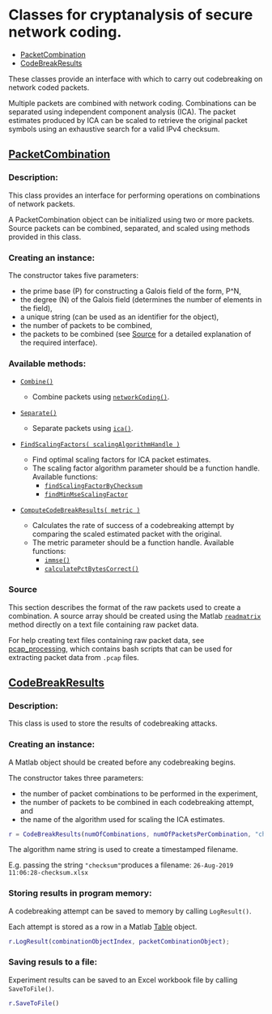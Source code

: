 # Classes for cryptanalysis of secure network coding.
- [PacketCombination](#packetcombination)
- [CodeBreakResults](#codebreakresults)

These classes provide an interface with which to carry out codebreaking on
network coded packets.

Multiple packets are combined with network coding. Combinations can be
separated using independent component analysis (ICA). The packet estimates
produced by ICA can be scaled to retrieve the original packet symbols using
an exhaustive search for a valid IPv4 checksum.


## [PacketCombination](../utilities/PacketCombination.m)

### Description:

This class provides an interface for performing operations on combinations of
network packets.

A PacketCombination object can be initialized using two or more packets.
Source packets can be combined, separated, and scaled using methods
provided in this class.

### Creating an instance:

The constructor takes five parameters:
* the prime base (P) for constructing a Galois field of the form, P^N,
* the degree (N) of the Galois field (determines the number of elements in the 
  field),
* a unique string (can be used as an identifier for the object),
* the number of packets to be combined,
* the packets to be combined (see [Source](#source) for a detailed explanation
  of the required interface).

### Available methods:

* [``Combine()``](https://github.com/rj-pe/nsr_rlnc_icaff/blob/4a15ac9e88c64435a3bb53a266b519cbd9a0f612/utilities/PacketCombination.m#L72)
  - Combine packets using 
  [``networkCoding()``](../utilities/networkCoding.m).

* [``Separate()``](https://github.com/rj-pe/nsr_rlnc_icaff/blob/4a15ac9e88c64435a3bb53a266b519cbd9a0f612/utilities/PacketCombination.m#L83) 
  - Separate packets using
  [``ica()``](../separation/AMERICA/ica.m).

* [``FindScalingFactors( scalingAlgorithmHandle )``](https://github.com/rj-pe/nsr_rlnc_icaff/blob/4a15ac9e88c64435a3bb53a266b519cbd9a0f612/utilities/PacketCombination.m#L97)
  - Find optimal scaling factors for ICA packet estimates.
  
  * The scaling factor algorithm parameter should be a function handle.
  Available functions:
    * [``findScalingFactorByChecksum``](../scalingAlgorithms/findScalingFactorByChecksum.m)
    * [``findMinMseScalingFactor``](../scalingAlgorithms/findMinMseScalingFactor.m)

* [``ComputeCodeBreakResults( metric )``](https://github.com/rj-pe/nsr_rlnc_icaff/blob/4a15ac9e88c64435a3bb53a266b519cbd9a0f612/utilities/PacketCombination.m#L125)
  - Calculates the rate of success of a codebreaking attempt by comparing the
   scaled estimated packet with the original. 
   
  * The metric parameter should be a function handle. Available functions:
      * [``immse()``](https://www.mathworks.com/help/images/ref/immse.html)
      * [``calculatePctBytesCorrect()``](../utilities/calculatePctBytesCorrect.m)

### Source

This section describes the format of the raw packets used to create a combination.
A source array should be created using the Matlab 
[``readmatrix``](https://www.mathworks.com/help/matlab/ref/readmatrix.html)
method directly on a text file containing raw packet data.

For help creating text files containing raw packet data,
see [pcap_processing](../utilities/pcap_processing/), which contains bash
scripts that can be used for extracting packet data from ``.pcap`` files.


## [CodeBreakResults](../utilities/CodeBreakResults.m)

### Description:

This class is used to store the results of codebreaking attacks.

### Creating an instance:

A Matlab object should be created before any codebreaking begins.


The constructor takes three parameters: 
* the number of packet combinations to be performed in the experiment, 
* the number of packets to be combined in each codebreaking attempt, and
* the name of the algorithm used for scaling the ICA estimates.

```Matlab
r = CodeBreakResults(numOfCombinations, numOfPacketsPerCombination, "checksum");
```

The algorithm name string is used to create a timestamped filename.

E.g. passing the string ``"checksum"``produces a filename:
``26-Aug-2019 11:06:28-checksum.xlsx``

### Storing results in program memory:

A codebreaking attempt can be saved to memory by calling ``LogResult()``.

Each attempt is stored as a row in a Matlab 
[Table](https://www.mathworks.com/help/matlab/ref/table.html) object.

```Matlab
r.LogResult(combinationObjectIndex, packetCombinationObject);
```

### Saving resuls to a file:

Experiment results can be saved to an Excel workbook file by calling 
``SaveToFile()``. 

```Matlab
r.SaveToFile()
```
